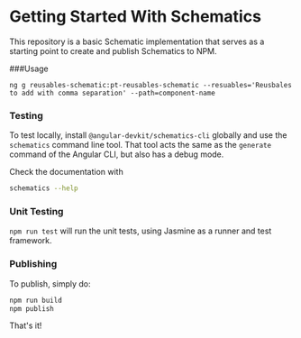 # Getting Started With Schematics

This repository is a basic Schematic implementation that serves as a starting point to create and publish Schematics to NPM.

###Usage

`ng g reusables-schematic:pt-reusables-schematic --resuables='Reusbales to add with comma separation' --path=component-name` 

### Testing

To test locally, install `@angular-devkit/schematics-cli` globally and use the `schematics` command line tool. That tool acts the same as the `generate` command of the Angular CLI, but also has a debug mode.

Check the documentation with
```bash
schematics --help
```

### Unit Testing

`npm run test` will run the unit tests, using Jasmine as a runner and test framework.

### Publishing

To publish, simply do:

```bash
npm run build
npm publish
```

That's it!
 